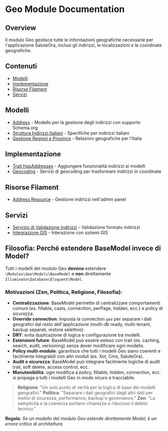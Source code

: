 # Geo Module Documentation

## Overview
Il modulo Geo gestisce tutte le informazioni geografiche necessarie per l'applicazione SaluteOra, inclusi gli indirizzi, le localizzazioni e le coordinate geografiche.

## Contenuti
- [Modelli](#modelli)
- [Implementazione](#implementazione)
- [Risorse Filament](#risorse-filament)
- [Servizi](#servizi)

## Modelli
- [Address](models/address.md) - Modello per la gestione degli indirizzi con supporto Schema.org
- [Struttura Indirizzi Italiani](models/address-italian-structure.md) - Specifiche per indirizzi italiani
- [Gestione Regioni e Province](models/regions-provinces.md) - Relazioni geografiche per l'Italia

## Implementazione
- [Trait HasAddresses](traits/has-addresses.md) - Aggiungere funzionalità indirizzi ai modelli
- [Geocoding](services/geocoding.md) - Servizi di geocoding per trasformare indirizzi in coordinate

## Risorse Filament
- [Address Resource](resources/address-resource.md) - Gestione indirizzi nell'admin panel

## Servizi
- [Servizio di Validazione Indirizzi](services/address-validation.md) - Validazione formato indirizzi
- [Integrazione GIS](services/gis-integration.md) - Interazione con sistemi GIS

## Filosofia: Perché estendere BaseModel invece di Model?

Tutti i modelli del modulo Geo **devono** estendere `\Modules\Geo\Models\BaseModel` e **non** direttamente `Illuminate\Database\Eloquent\Model`.

### Motivazioni (Zen, Politica, Religione, Filosofia):
- **Centralizzazione**: BaseModel permette di centralizzare comportamenti comuni (es. fillable, casts, connection, perPage, hidden, ecc.) e policy di sicurezza.
- **Override connection**: imposta la connection `geo` per separare i dati geografici dal resto dell'applicazione (multi-db ready, multi-tenant, backup separati, restore selettivo).
- **DRY**: evita duplicazione di logica e configurazione tra modelli.
- **Estensioni future**: BaseModel può essere esteso con trait (es. caching, search, audit, versioning) senza dover modificare ogni modello.
- **Policy multi-modulo**: garantisce che tutti i modelli Geo siano coerenti e facilmente integrabili con altri moduli (es. Xot, Cms, SaluteOra).
- **Audit e sicurezza**: BaseModel può integrare facilmente logiche di audit trail, soft delete, access control, ecc.
- **Manutenibilità**: ogni modifica a policy, fillable, hidden, connection, ecc. si propaga a tutti i modelli Geo in modo sicuro e tracciabile.

> **Religione**: "Un solo punto di verità per la logica di base dei modelli geografici."
> **Politica**: "Separare i dati geografici dagli altri dati per motivi di sicurezza, performance, backup e governance."
> **Zen**: "La semplicità e la coerenza portano chiarezza e riducono il debito tecnico."

**Regola**: _Se un modello del modulo Geo estende direttamente Model, è un errore critico di architettura._
